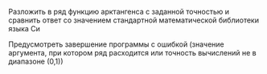 Разложить в ряд функцию арктангенса с заданной точностью и сравнить ответ со значением стандартной математической библиотеки языка Си

Предусмотреть завершение программы с ошибкой (значение аргумента, при котором ряд расходится или точность вычислений не в диапазоне (0,1))
